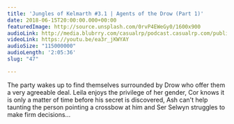 ```yaml
---
title: 'Jungles of Kelmarth #3.1 | Agents of the Drow (Part 1)'
date: 2018-06-15T20:00:00.000+00:00
featuredImage: http://source.unsplash.com/0rvP4EWeGy0/1600x900
audioLink: http://media.blubrry.com/casualrp/podcast.casualrp.com/public/Chapter%203%20Ep.%201%20_%20Agents%20of%20the%20Drow%20(Part%201).mp3
videoLink: https://youtu.be/ea3r_jKWYAY
audioSize: "115000000"
audioLength: '2:05:36'
slug: "47"

---
```

The party wakes up to find themselves surrounded by Drow who offer them a very agreeable deal. Leila enjoys the privilege of her gender, Cor knows it is only a matter of time before his secret is discovered, Ash can't help taunting the person pointing a crossbow at him and Ser Selwyn struggles to make firm decisions...